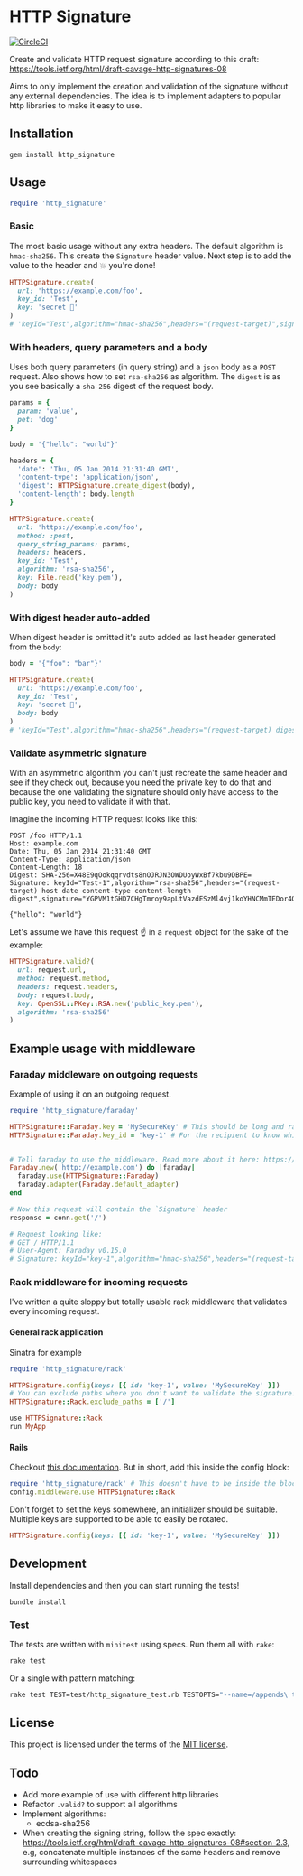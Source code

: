 # HTTP Signature
[![CircleCI](https://circleci.com/gh/bolmaster2/http-signature.svg?style=svg)](https://circleci.com/gh/bolmaster2/http-signature)

Create and validate HTTP request signature according to this draft: https://tools.ietf.org/html/draft-cavage-http-signatures-08

Aims to only implement the creation and validation of the signature without any external dependencies.
The idea is to implement adapters to popular http libraries to make it easy to use.

## Installation
```
gem install http_signature
```

## Usage

```ruby
require 'http_signature'
```

### Basic
The most basic usage without any extra headers. The default algorithm is `hmac-sha256`. This create the `Signature` header value. Next step is to add the value to the header and 💥 you're done!
```ruby
HTTPSignature.create(
  url: 'https://example.com/foo',
  key_id: 'Test',
  key: 'secret 🙈'
)
# 'keyId="Test",algorithm="hmac-sha256",headers="(request-target)",signature="OQ/dHqRW9vFmrW/RCHg7O2Fqx+3uqxJw81p6k9Rcyo4="'
```

### With headers, query parameters and a body
Uses both query parameters (in query string) and a `json` body as a `POST` request.
Also shows how to set `rsa-sha256` as algorithm. The `digest` is as you see basically
a `sha-256` digest of the request body.

```ruby
params = {
  param: 'value',
  pet: 'dog'
}

body = '{"hello": "world"}'

headers = {
  'date': 'Thu, 05 Jan 2014 21:31:40 GMT',
  'content-type': 'application/json',
  'digest': HTTPSignature.create_digest(body),
  'content-length': body.length
}

HTTPSignature.create(
  url: 'https://example.com/foo',
  method: :post,
  query_string_params: params,
  headers: headers,
  key_id: 'Test',
  algorithm: 'rsa-sha256',
  key: File.read('key.pem'),
  body: body
)
```

### With digest header auto-added
When digest header is omitted it's auto added as last header generated from the `body`:

```ruby
body = '{"foo": "bar"}'

HTTPSignature.create(
  url: 'https://example.com/foo',
  key_id: 'Test',
  key: 'secret 🙈',
  body: body
)
# 'keyId="Test",algorithm="hmac-sha256",headers="(request-target) digest",signature="3Jm5jnCSKX3fYLd58RqRdafZKeuSbUEPhn7grCGx4vg="'
```

### Validate asymmetric signature
With an asymmetric algorithm you can't just recreate the same header and see if they
check out, because you need the private key to do that and because the one validating
the signature should only have access to the public key, you need to validate it with that.

Imagine the incoming HTTP request looks like this:
```
POST /foo HTTP/1.1
Host: example.com
Date: Thu, 05 Jan 2014 21:31:40 GMT
Content-Type: application/json
Content-Length: 18
Digest: SHA-256=X48E9qOokqqrvdts8nOJRJN3OWDUoyWxBf7kbu9DBPE=
Signature: keyId="Test-1",algorithm="rsa-sha256",headers="(request-target) host date content-type content-length digest",signature="YGPVM1tGHD7CHgTmroy9apLtVazdESzMl4vj1koYHNCMmTEDor4Om5TDZDFaJdny5dF3gq+PQQuPwyknNEvACmSjwVXzljPFxaY/JMZTqAdD0yHTP2Rx0Y/J4GwgKARWTZUmccfVYsXp86PhIlCymzleZzYCzj6shyg9NB7Ht+k="

{"hello": "world"}
```

Let's assume we have this request ☝️ in a `request` object for the sake of the example:
```ruby
HTTPSignature.valid?(
  url: request.url,
  method: request.method,
  headers: request.headers,
  body: request.body,
  key: OpenSSL::PKey::RSA.new('public_key.pem'),
  algorithm: 'rsa-sha256'
)
```

## Example usage with middleware
### Faraday middleware on outgoing requests
Example of using it on an outgoing request.
```ruby
require 'http_signature/faraday'

HTTPSignature::Faraday.key = 'MySecureKey' # This should be long and random
HTTPSignature::Faraday.key_id = 'key-1' # For the recipient to know which key to decrypt with


# Tell faraday to use the middleware. Read more about it here: https://github.com/lostisland/faraday#advanced-middleware-usage
Faraday.new('http://example.com') do |faraday|
  faraday.use(HTTPSignature::Faraday)
  faraday.adapter(Faraday.default_adapter)
end

# Now this request will contain the `Signature` header
response = conn.get('/')

# Request looking like:
# GET / HTTP/1.1
# User-Agent: Faraday v0.15.0
# Signature: keyId="key-1",algorithm="hmac-sha256",headers="(request-target) date",signature="EzFa4vb0z+VFF8VYt9qQlzF9MTf5Izptc02OJ7aajnU="
```

### Rack middleware for incoming requests
I've written a quite sloppy but totally usable rack middleware that validates every incoming request.

#### General rack application
Sinatra for example
```ruby
require 'http_signature/rack'

HTTPSignature.config(keys: [{ id: 'key-1', value: 'MySecureKey' }])
# You can exclude paths where you don't want to validate the signature:
HTTPSignature::Rack.exclude_paths = ['/']

use HTTPSignature::Rack
run MyApp
```

#### Rails
Checkout [this documentation](http://guides.rubyonrails.org/rails_on_rack.html). But in short, add this inside the config block:
```ruby
require 'http_signature/rack' # This doesn't have to be inside the block
config.middleware.use HTTPSignature::Rack
```

Don't forget to set the keys somewhere, an initializer should be suitable. Multiple keys
are supported to be able to easily be rotated.
```ruby
HTTPSignature.config(keys: [{ id: 'key-1', value: 'MySecureKey' }])
```


## Development
Install dependencies and then you can start running the tests!
```
bundle install
```

### Test
The tests are written with `minitest` using specs. Run them all with `rake`:
```bash
rake test
```
Or a single with pattern matching:
```bash
rake test TEST=test/http_signature_test.rb TESTOPTS="--name=/appends\ the\ query_string_params/"
```

## License
This project is licensed under the terms of the [MIT license](https://opensource.org/licenses/MIT).

## Todo
- Add more example of use with different http libraries
- Refactor `.valid?` to support all algorithms
- Implement algorithms:
  - ecdsa-sha256
- When creating the signing string, follow the spec exactly:
  https://tools.ietf.org/html/draft-cavage-http-signatures-08#section-2.3,
  e.g, concatenate multiple instances of the same headers and remove surrounding whitespaces
